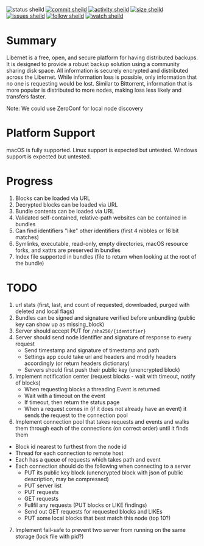 
![status sheild](https://img.shields.io/static/v1?label=status&message=implementing+spec&color=inactive&style=plastic)
[![commit sheild](https://img.shields.io/github/last-commit/marcpage/libernet?style=plastic)](https://github.com/marcpage/libernet/commits)
[![activity sheild](https://img.shields.io/github/commit-activity/m/marcpage/libernet?style=plastic)](https://github.com/marcpage/libernet/commits)
[![size sheild](https://img.shields.io/github/languages/code-size/marcpage/libernet?style=plastic)](https://github.com/marcpage/libernet)
[![issues sheild](https://img.shields.io/github/issues-raw/marcpage/libernet?style=plastic)](https://github.com/marcpage/libernet/issues)
[![follow sheild](https://img.shields.io/github/followers/marcpage?label=Follow&style=social)](https://github.com/marcpage?tab=followers)
[![watch sheild](https://img.shields.io/github/watchers/marcpage/libernet?label=Watch&style=social)](https://github.com/marcpage/libernet/watchers)


# Summary

Libernet is a free, open, and secure platform for having distributed backups.
It is designed to provide a robust backup solution using a community sharing disk space.
All information is securely encrypted and distributed across the Libernet.
While information loss is possible, only information that no one is requesting would be lost.
Similar to Bittorrent, information that is more popular is distributed to more nodes, making loss less likely and transfers faster.

Note: We could use ZeroConf for local node discovery


# Platform Support

macOS is fully supported.
Linux support is expected but untested.
Windows support is expected but untested.


# Progress

1. Blocks can be loaded via URL
1. Decrypted blocks can be loaded via URL
1. Bundle contents can be loaded via URL
1. Validated self-contained, relative-path websites can be contained in bundles
1. Can find identifiers "like" other identifiers (first 4 nibbles or 16 bit matches)
2. Symlinks, executable, read-only, empty directories, macOS resource forks, and xattrs are preserved in bundles
3. Index file supported in bundles (file to return when looking at the root of the bundle)



# TODO

1. url stats (first, last, and count of requested, downloaded, purged with deleted and local flags)
2. Bundles can be signed and signature verified before unbundling (public key can show up as missing_block)
3. Server should accept PUT for `/sha256/{identifier}`
4. Server should send node identifier and signature of response to every request
   - Send timestamp and signature of timestamp and path
   - Settings app could take url and headers and modify headers accordingly (or return headers dictionary)
   - Servers should first push their public key (unencrypted block)
5. Implement notification center (request blocks - wait with timeout, notify of blocks)
   - When requesting blocks a threading.Event is returned
   - Wait with a timeout on the event
   - If timeout, then return the status page
   - When a request comes in (if it does not already have an event) it sends the request to the connection pool
6.  Implement connection pool that takes requests and events and walks them through each of the connections (on correct order) until it finds them
   - Block id nearest to furthest from the node id
   - Thread for each connection to remote host
   - Each has a queue of requests which takes path and event
   - Each connection should do the following when connecting to a server
     - PUT its public key block (unencrypted block with json of public description, may be compressed)
     - PUT server list
     - PUT requests
     - GET requests
     - Fullfil any requests (PUT blocks or LIKE findings)
     - Send out GET requests for requested blocks and LIKEs
     - PUT some local blocks that best match this node (top 10?)
7. Implement fail-safe to prevent two server from running on the same storage (lock file with pid?)





